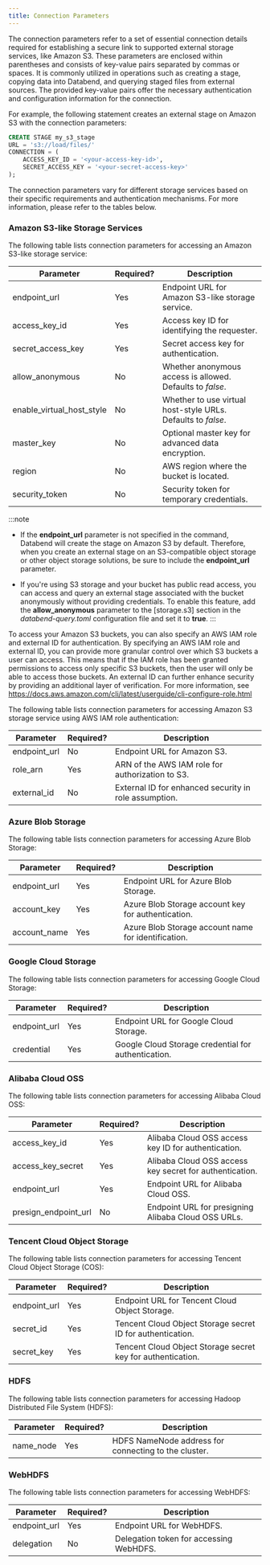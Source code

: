 ```yaml
---
title: Connection Parameters
---
```


The connection parameters refer to a set of essential connection details required for establishing a secure link to supported external storage services, like Amazon S3. These parameters are enclosed within parentheses and consists of key-value pairs separated by commas or spaces. It is commonly utilized in operations such as creating a stage, copying data into Databend, and querying staged files from external sources. The provided key-value pairs offer the necessary authentication and configuration information for the connection.

For example, the following statement creates an external stage on Amazon S3 with the connection parameters:

```sql
CREATE STAGE my_s3_stage
URL = 's3://load/files/'
CONNECTION = (
    ACCESS_KEY_ID = '<your-access-key-id>',
    SECRET_ACCESS_KEY = '<your-secret-access-key>'
);
```

The connection parameters vary for different storage services based on their specific requirements and authentication mechanisms. For more information, please refer to the tables below.

### Amazon S3-like Storage Services

The following table lists connection parameters for accessing an Amazon S3-like storage service:

| Parameter                 	| Required? 	| Description                                                  	|
|---------------------------	|-----------	|--------------------------------------------------------------	|
| endpoint_url              	| Yes       	| Endpoint URL for Amazon S3-like storage service.             	|
| access_key_id             	| Yes       	| Access key ID for identifying the requester.                 	|
| secret_access_key         	| Yes       	| Secret access key for authentication.                        	|
| allow_anonymous           	| No        	| Whether anonymous access is allowed. Defaults to *false*.    	|
| enable_virtual_host_style 	| No        	| Whether to use virtual host-style URLs. Defaults to *false*. 	|
| master_key                	| No        	| Optional master key for advanced data encryption.            	|
| region                    	| No        	| AWS region where the bucket is located.                      	|
| security_token            	| No        	| Security token for temporary credentials.                    	|

:::note
- If the **endpoint_url** parameter is not specified in the command, Databend will create the stage on Amazon S3 by default. Therefore, when you create an external stage on an S3-compatible object storage or other object storage solutions, be sure to include the **endpoint_url** parameter.

- If you're using S3 storage and your bucket has public read access, you can access and query an external stage associated with the bucket anonymously without providing credentials. To enable this feature, add the **allow_anonymous** parameter to the [storage.s3] section in the *databend-query.toml* configuration file and set it to **true**.
:::

To access your Amazon S3 buckets, you can also specify an AWS IAM role and external ID for authentication. By specifying an AWS IAM role and external ID, you can provide more granular control over which S3 buckets a user can access. This means that if the IAM role has been granted permissions to access only specific S3 buckets, then the user will only be able to access those buckets. An external ID can further enhance security by providing an additional layer of verification. For more information, see https://docs.aws.amazon.com/cli/latest/userguide/cli-configure-role.html

The following table lists connection parameters for accessing Amazon S3 storage service using AWS IAM role authentication:

| Parameter    	| Required? 	| Description                                           	|
|--------------	|-----------	|-------------------------------------------------------	|
| endpoint_url 	| No        	| Endpoint URL for Amazon S3.                           	|
| role_arn     	| Yes       	| ARN of the AWS IAM role for authorization to S3.      	|
| external_id  	| No        	| External ID for enhanced security in role assumption. 	|

### Azure Blob Storage

The following table lists connection parameters for accessing Azure Blob Storage:

| Parameter    	| Required? 	| Description                                         	|
|--------------	|-----------	|-----------------------------------------------------	|
| endpoint_url 	| Yes       	| Endpoint URL for Azure Blob Storage.                	|
| account_key  	| Yes       	| Azure Blob Storage account key for authentication.  	|
| account_name 	| Yes       	| Azure Blob Storage account name for identification. 	|

### Google Cloud Storage

The following table lists connection parameters for accessing Google Cloud Storage:

| Parameter    	| Required? 	| Description                                         	|
|--------------	|-----------	|-----------------------------------------------------	|
| endpoint_url 	| Yes       	| Endpoint URL for Google Cloud Storage.              	|
| credential   	| Yes       	| Google Cloud Storage credential for authentication. 	|

### Alibaba Cloud OSS

The following table lists connection parameters for accessing Alibaba Cloud OSS:

| Parameter            	| Required? 	| Description                                             	|
|----------------------	|-----------	|---------------------------------------------------------	|
| access_key_id        	| Yes       	| Alibaba Cloud OSS access key ID for authentication.     	|
| access_key_secret    	| Yes       	| Alibaba Cloud OSS access key secret for authentication. 	|
| endpoint_url         	| Yes       	| Endpoint URL for Alibaba Cloud OSS.                     	|
| presign_endpoint_url 	| No        	| Endpoint URL for presigning Alibaba Cloud OSS URLs.     	|

### Tencent Cloud Object Storage

The following table lists connection parameters for accessing Tencent Cloud Object Storage (COS):

| Parameter    	| Required? 	| Description                                                 	|
|--------------	|-----------	|-------------------------------------------------------------	|
| endpoint_url 	| Yes       	| Endpoint URL for Tencent Cloud Object Storage.              	|
| secret_id    	| Yes       	| Tencent Cloud Object Storage secret ID for authentication.  	|
| secret_key   	| Yes       	| Tencent Cloud Object Storage secret key for authentication. 	|

### HDFS

The following table lists connection parameters for accessing Hadoop Distributed File System (HDFS):

| Parameter 	| Required? 	| Description                                          	|
|-----------	|-----------	|------------------------------------------------------	|
| name_node 	| Yes       	| HDFS NameNode address for connecting to the cluster. 	|

### WebHDFS

The following table lists connection parameters for accessing WebHDFS:

| Parameter    	| Required? 	| Description                                       	|
|--------------	|-----------	|---------------------------------------------------	|
| endpoint_url 	| Yes       	| Endpoint URL for WebHDFS.                         	|
| delegation   	| No        	| Delegation token for accessing WebHDFS.           	|